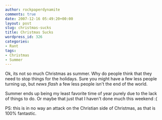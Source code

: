```yaml
---
author: rockpaperdynamite
comments: true
date: 2007-12-16 05:49:20+00:00
layout: post
slug: christmas-sucks
title: Christmas Sucks
wordpress_id: 326
categories:
- Rant
tags:
- Christmas
- Summer
---
```


Ok, its not so much Christmas as summer. Why do people think that they need to stop things for the holidays. Sure you might have a few less people turning up, but *news flash* a few less people isn't the end of the world.

Summer ends up being my least favorite time of year purely due to the lack of things to do. Or maybe that just that I haven't done much this weekend :(

PS: this is in no way an attack on the Christian side of Christmas, as that is 100% fantastic.
